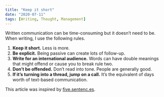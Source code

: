 ```yaml
---
title: "Keep it short"
date: "2020-07-11"
tags: [Writing, Thought, Management]
---
```


Written communication can be time-consuming but it doesn’t need to be. When writing, I use the following rules.

1. **Keep it short.** Less is more.
2. **Be explicit.** Being passive can create lots of follow-up.
3. **Write for an international audience.** Words can have double meanings that might offend or cause you to break rule two.
4. **Don’t be offended.** Don’t read into tone. People are generally good.
5. **If it’s turning into a thread, jump on a call.** It’s the equivalent of days worth of text-based communication.

This article was inspired by [five.sentenc.es](http://five.sentenc.es/).